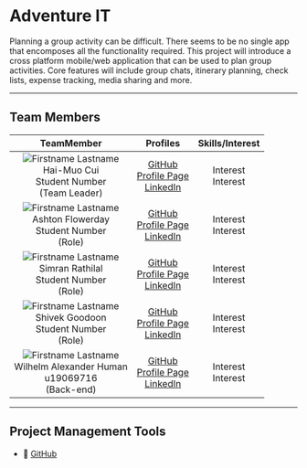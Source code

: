 # Adventure IT

Planning a group activity can be difficult. There seems to be no single app that encomposes
all the functionality required. This project will introduce a cross platform mobile/web
application that can be used to plan group activities. Core features will include group chats,
itinerary planning, check lists, expense tracking, media sharing and more.

---

## Team Members

**TeamMember**|**Profiles**|**Skills/Interest**|
|:-------------------------------------------------------------------------------------------------------------------------------------------: |:----------------------------------------------------------------------------------------------------------------------------------------------------------------------------: | :-----------------------------------------------------------------------------------------: |
|![Firstname Lastname](https://profilepicturelink.com "Profile Picture") <br/> Hai-Muo Cui <br/> Student Number <br/> (Team Leader)   |      [GitHub]() <br/> [Profile Page]() <br/> [LinkedIn]() <br/>|Interest <br> Interest <br> |
|![Firstname Lastname](https://profilepicturelink.com "Profile Picture") <br/> Ashton Flowerday <br/> Student Number <br/> (Role)   |      [GitHub]() <br/> [Profile Page]() <br/> [LinkedIn]() <br/>|Interest <br> Interest <br> |
|![Firstname Lastname](https://profilepicturelink.com "Profile Picture") <br/> Simran Rathilal <br/> Student Number <br/> (Role)   |      [GitHub]() <br/> [Profile Page]() <br/> [LinkedIn]() <br/>|Interest <br> Interest <br> |
|![Firstname Lastname](https://profilepicturelink.com "Profile Picture") <br/> Shivek Goodoon <br/> Student Number <br/> (Role)   |      [GitHub]() <br/> [Profile Page]() <br/> [LinkedIn]() <br/>|Interest <br> Interest <br> |
|![Firstname Lastname](https://media-exp1.licdn.com/dms/image/C4E03AQHXFZ6Jhld6bw/profile-displayphoto-shrink_400_400/0/1618510700753?e=1627516800&v=beta&t=i_HpHoQkBGu8nupT_i8ZxLA4_3osk4mCMqmIWz6NGWg "Profile Picture") <br/> Wilhelm Alexander Human <br/> u19069716 <br/> (Back-end)   |      [GitHub]() <br/> [Profile Page]() <br/> [LinkedIn]() <br/>|Interest <br> Interest <br> |
---
## Project Management Tools

- :open_book: [GitHub](https://github.com/COS301-SE-2021/CrowdBook_Alpha/projects)